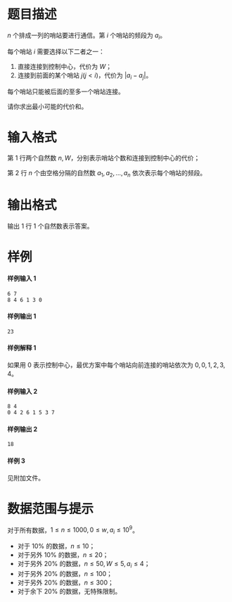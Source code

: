 
# 题目描述

$n$ 个排成一列的哨站要进行通信。第 $i$ 个哨站的频段为 $a_i$。

每个哨站 $i$ 需要选择以下二者之一：

1. 直接连接到控制中心，代价为 $W$；
2. 连接到前面的某个哨站 $j(j<i)$，代价为 $\lvert a_i - a_j \rvert$。

每个哨站只能被后面的至多一个哨站连接。

请你求出最小可能的代价和。


# 输入格式

第 $1$ 行两个自然数 $n, W$，分别表示哨站个数和连接到控制中心的代价；

第 $2$ 行 $n$ 个由空格分隔的自然数 $a_1, a_2, \dots , a_n$ 依次表示每个哨站的频段。


# 输出格式

输出 $1$ 行 $1$ 个自然数表示答案。


# 样例

#### 样例输入 1

```plain
6 7
8 4 6 1 3 0
```

#### 样例输出 1

```plain
23
```

#### 样例解释 1

如果用 $0$ 表示控制中心，最优方案中每个哨站向前连接的哨站依次为 $0,0,1,2,3,4$。

#### 样例输入 2

```plain
8 4
0 4 2 6 1 5 3 7
```

#### 样例输出 2

```plain
18
```

#### 样例 3

见附加文件。


# 数据范围与提示

对于所有数据，$1\le n \le 1000,0\le w,a_i\le 10^9$。

* 对于 $10\%$ 的数据，$n\le 10$；
* 对于另外 $10\%$ 的数据，$n\le 20$；
* 对于另外 $20\%$ 的数据，$n\le 50,W\le 5,a_i\le 4$；
* 对于另外 $20\%$ 的数据，$n\le 100$；
* 对于另外 $20\%$ 的数据，$n\le 300$；
* 对于余下 $20\%$ 的数据，无特殊限制。

